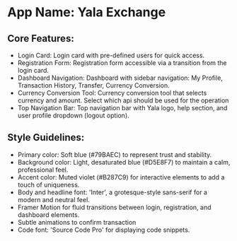 # **App Name**: Yala Exchange

## Core Features:

- Login Card: Login card with pre-defined users for quick access.
- Registration Form: Registration form accessible via a transition from the login card.
- Dashboard Navigation: Dashboard with sidebar navigation: My Profile, Transaction History, Transfer, Currency Conversion.
- Currency Conversion Tool: Currency conversion tool that selects currency and amount. Select which api should be used for the operation
- Top Navigation Bar: Top navigation bar with Yala logo, help section, and user profile dropdown (logout option).

## Style Guidelines:

- Primary color: Soft blue (#79BAEC) to represent trust and stability.
- Background color: Light, desaturated blue (#D5E8F7) to maintain a calm, professional feel.
- Accent color: Muted violet (#B287C9) for interactive elements to add a touch of uniqueness.
- Body and headline font: 'Inter', a grotesque-style sans-serif for a modern and neutral feel.
- Framer Motion for fluid transitions between login, registration, and dashboard elements.
- Subtle animations to confirm transaction
- Code font: 'Source Code Pro' for displaying code snippets.